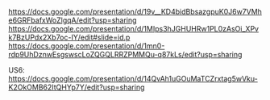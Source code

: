 https://docs.google.com/presentation/d/19v__KD4bidBbsazgpuK0J6w7VMhe6GRFbafxWoZlgqA/edit?usp=sharing
https://docs.google.com/presentation/d/1MIps3hJGHUHRw1PL0zAsOi_XPvk7BzUPdx2Xb7oc-IY/edit#slide=id.p
https://docs.google.com/presentation/d/1mn0-rdp9UhDznwEsgswscLoZQGQLRRZPMMQu-q87kLs/edit?usp=sharing

US6:
https://docs.google.com/presentation/d/14QvAh1uGOuMaTCZrxtag5wVku-K2OkOMB62ItQHYp7Y/edit?usp=sharing
